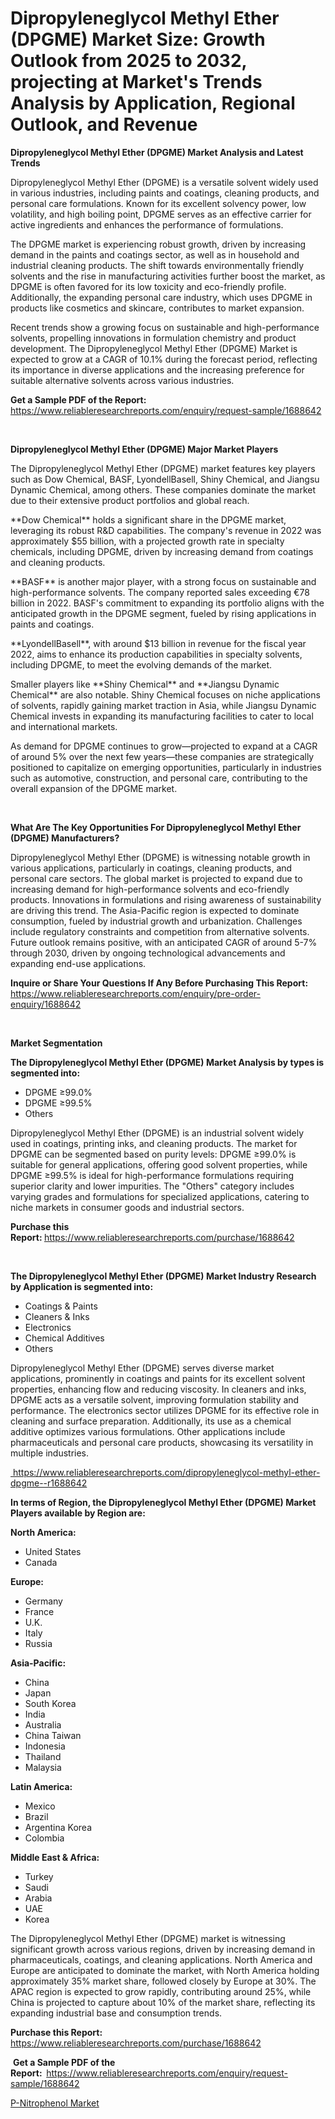 <p><h1>Dipropyleneglycol Methyl Ether (DPGME) Market Size: Growth Outlook from 2025 to 2032, projecting at Market's Trends Analysis by Application, Regional Outlook, and Revenue</h1></p><p><strong>Dipropyleneglycol Methyl Ether (DPGME) Market Analysis and Latest Trends</strong></p>
<p><p>Dipropyleneglycol Methyl Ether (DPGME) is a versatile solvent widely used in various industries, including paints and coatings, cleaning products, and personal care formulations. Known for its excellent solvency power, low volatility, and high boiling point, DPGME serves as an effective carrier for active ingredients and enhances the performance of formulations.</p><p>The DPGME market is experiencing robust growth, driven by increasing demand in the paints and coatings sector, as well as in household and industrial cleaning products. The shift towards environmentally friendly solvents and the rise in manufacturing activities further boost the market, as DPGME is often favored for its low toxicity and eco-friendly profile. Additionally, the expanding personal care industry, which uses DPGME in products like cosmetics and skincare, contributes to market expansion.</p><p>Recent trends show a growing focus on sustainable and high-performance solvents, propelling innovations in formulation chemistry and product development. The Dipropyleneglycol Methyl Ether (DPGME) Market is expected to grow at a CAGR of 10.1% during the forecast period, reflecting its importance in diverse applications and the increasing preference for suitable alternative solvents across various industries.</p></p>
<p><strong>Get a Sample PDF of the Report:&nbsp;</strong> <a href="https://www.reliableresearchreports.com/enquiry/request-sample/1688642?utm_campaign=3054&utm_medium=2&utm_source=Github&utm_content=ia&utm_term=26032025&utm_id=dipropyleneglycol-methyl-ether-dpgme">https://www.reliableresearchreports.com/enquiry/request-sample/1688642</a></p>
<p>&nbsp;</p>
<p><strong>Dipropyleneglycol Methyl Ether (DPGME) Major Market Players</strong></p>
<p><p>The Dipropyleneglycol Methyl Ether (DPGME) market features key players such as Dow Chemical, BASF, LyondellBasell, Shiny Chemical, and Jiangsu Dynamic Chemical, among others. These companies dominate the market due to their extensive product portfolios and global reach.</p><p>**Dow Chemical** holds a significant share in the DPGME market, leveraging its robust R&D capabilities. The company's revenue in 2022 was approximately $55 billion, with a projected growth rate in specialty chemicals, including DPGME, driven by increasing demand from coatings and cleaning products.</p><p>**BASF** is another major player, with a strong focus on sustainable and high-performance solvents. The company reported sales exceeding €78 billion in 2022. BASF's commitment to expanding its portfolio aligns with the anticipated growth in the DPGME segment, fueled by rising applications in paints and coatings.</p><p>**LyondellBasell**, with around $13 billion in revenue for the fiscal year 2022, aims to enhance its production capabilities in specialty solvents, including DPGME, to meet the evolving demands of the market.</p><p>Smaller players like **Shiny Chemical** and **Jiangsu Dynamic Chemical** are also notable. Shiny Chemical focuses on niche applications of solvents, rapidly gaining market traction in Asia, while Jiangsu Dynamic Chemical invests in expanding its manufacturing facilities to cater to local and international markets.</p><p>As demand for DPGME continues to grow—projected to expand at a CAGR of around 5% over the next few years—these companies are strategically positioned to capitalize on emerging opportunities, particularly in industries such as automotive, construction, and personal care, contributing to the overall expansion of the DPGME market.</p></p>
<p>&nbsp;</p>
<p><strong>What Are The Key Opportunities For Dipropyleneglycol Methyl Ether (DPGME) Manufacturers?</strong></p>
<p><p>Dipropyleneglycol Methyl Ether (DPGME) is witnessing notable growth in various applications, particularly in coatings, cleaning products, and personal care sectors. The global market is projected to expand due to increasing demand for high-performance solvents and eco-friendly products. Innovations in formulations and rising awareness of sustainability are driving this trend. The Asia-Pacific region is expected to dominate consumption, fueled by industrial growth and urbanization. Challenges include regulatory constraints and competition from alternative solvents. Future outlook remains positive, with an anticipated CAGR of around 5-7% through 2030, driven by ongoing technological advancements and expanding end-use applications.</p></p>
<p><strong>Inquire or Share Your Questions If Any Before Purchasing This Report:</strong> <a href="https://www.reliableresearchreports.com/enquiry/pre-order-enquiry/1688642?utm_campaign=3054&utm_medium=2&utm_source=Github&utm_content=ia&utm_term=26032025&utm_id=dipropyleneglycol-methyl-ether-dpgme">https://www.reliableresearchreports.com/enquiry/pre-order-enquiry/1688642</a></p>
<p>&nbsp;</p>
<p><strong>Market Segmentation</strong></p>
<p><strong>The Dipropyleneglycol Methyl Ether (DPGME) Market Analysis by types is segmented into:</strong></p>
<p><ul><li>DPGME ≥99.0%</li><li>DPGME ≥99.5%</li><li>Others</li></ul></p>
<p><p>Dipropyleneglycol Methyl Ether (DPGME) is an industrial solvent widely used in coatings, printing inks, and cleaning products. The market for DPGME can be segmented based on purity levels: DPGME ≥99.0% is suitable for general applications, offering good solvent properties, while DPGME ≥99.5% is ideal for high-performance formulations requiring superior clarity and lower impurities. The "Others" category includes varying grades and formulations for specialized applications, catering to niche markets in consumer goods and industrial sectors.</p></p>
<p><strong>Purchase this Report:&nbsp;</strong><a href="https://www.reliableresearchreports.com/purchase/1688642?utm_campaign=3054&utm_medium=2&utm_source=Github&utm_content=ia&utm_term=26032025&utm_id=dipropyleneglycol-methyl-ether-dpgme">https://www.reliableresearchreports.com/purchase/1688642</a></p>
<p>&nbsp;</p>
<p><strong>The Dipropyleneglycol Methyl Ether (DPGME) Market Industry Research by Application is segmented into:</strong></p>
<p><ul><li>Coatings & Paints</li><li>Cleaners & Inks</li><li>Electronics</li><li>Chemical Additives</li><li>Others</li></ul></p>
<p><p>Dipropyleneglycol Methyl Ether (DPGME) serves diverse market applications, prominently in coatings and paints for its excellent solvent properties, enhancing flow and reducing viscosity. In cleaners and inks, DPGME acts as a versatile solvent, improving formulation stability and performance. The electronics sector utilizes DPGME for its effective role in cleaning and surface preparation. Additionally, its use as a chemical additive optimizes various formulations. Other applications include pharmaceuticals and personal care products, showcasing its versatility in multiple industries.</p></p>
<p><a href="https://www.reliableresearchreports.com/dipropyleneglycol-methyl-ether-dpgme--r1688642?utm_campaign=3054&utm_medium=2&utm_source=Github&utm_content=ia&utm_term=26032025&utm_id=dipropyleneglycol-methyl-ether-dpgme">&nbsp;https://www.reliableresearchreports.com/dipropyleneglycol-methyl-ether-dpgme--r1688642</a></p>
<p><strong>In terms of Region, the Dipropyleneglycol Methyl Ether (DPGME) Market Players available by Region are:</strong></p>
<p>
    <p> <strong> North America: </strong>
        <ul>
            <li>United States</li>
            <li>Canada</li>
        </ul>
        </p> 
    <p> <strong> Europe: </strong>
        <ul>
            <li>Germany</li>
            <li>France</li>
            <li>U.K.</li>
            <li>Italy</li>
            <li>Russia</li>
        </ul>
        </p> 
    <p> <strong> Asia-Pacific: </strong>
        <ul>
            <li>China</li>
            <li>Japan</li>
            <li>South Korea</li>
            <li>India</li>
            <li>Australia</li>
            <li>China Taiwan</li>
            <li>Indonesia</li>
            <li>Thailand</li>
            <li>Malaysia</li>
        </ul>
        </p> 
    <p> <strong> Latin America: </strong>
        <ul>
            <li>Mexico</li>
            <li>Brazil</li>
            <li>Argentina Korea</li>
            <li>Colombia</li>
        </ul>
        </p> 
    <p> <strong> Middle East & Africa: </strong>
        <ul>
            <li>Turkey</li>
            <li>Saudi</li>
            <li>Arabia</li>
            <li>UAE</li>
            <li>Korea</li>
        </ul>
    </p>
    </p>
<p><p>The Dipropyleneglycol Methyl Ether (DPGME) market is witnessing significant growth across various regions, driven by increasing demand in pharmaceuticals, coatings, and cleaning applications. North America and Europe are anticipated to dominate the market, with North America holding approximately 35% market share, followed closely by Europe at 30%. The APAC region is expected to grow rapidly, contributing around 25%, while China is projected to capture about 10% of the market share, reflecting its expanding industrial base and consumption trends.</p></p>
<p><strong>Purchase this Report: </strong><a href="https://www.reliableresearchreports.com/purchase/1688642?utm_campaign=3054&utm_medium=2&utm_source=Github&utm_content=ia&utm_term=26032025&utm_id=dipropyleneglycol-methyl-ether-dpgme">https://www.reliableresearchreports.com/purchase/1688642</a></p>
<p>&nbsp;<strong>Get a Sample PDF of the Report:&nbsp;&nbsp;</strong><a href="https://www.reliableresearchreports.com/enquiry/request-sample/1688642?utm_campaign=3054&utm_medium=2&utm_source=Github&utm_content=ia&utm_term=26032025&utm_id=dipropyleneglycol-methyl-ether-dpgme">https://www.reliableresearchreports.com/enquiry/request-sample/1688642</a></p>
<p><strong></strong></p>
<p><p><a href="https://github.com/akrachveslov/Market-Research-Report-List-1/blob/main/p-nitrophenol-market.md?utm_campaign=3054&utm_medium=2&utm_source=Github&utm_content=ia&utm_term=26032025&utm_id=dipropyleneglycol-methyl-ether-dpgme">P-Nitrophenol Market</a></p></p>
